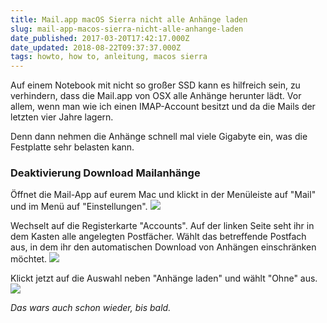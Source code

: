 ```yaml
---
title: Mail.app macOS Sierra nicht alle Anhänge laden
slug: mail-app-macos-sierra-nicht-alle-anhange-laden
date_published: 2017-03-20T17:42:17.000Z
date_updated: 2018-08-22T09:37:37.000Z
tags: howto, how to, anleitung, macos sierra
---
```


Auf einem Notebook mit nicht so großer SSD kann es hilfreich sein, zu verhindern, dass die Mail.app von OSX alle Anhänge herunter lädt. Vor allem, wenn man wie ich einen IMAP-Account besitzt und da die Mails der letzten vier Jahre lagern. 

Denn dann nehmen die Anhänge schnell mal viele Gigabyte ein, was die Festplatte sehr belasten kann.

### Deaktivierung Download Mailanhänge

Öffnet die Mail-App auf eurem Mac und klickt in der Menüleiste auf "Mail" und im Menü auf "Einstellungen".
![](__GHOST_URL__/content/images/2017/03/bild_1.png)

Wechselt auf die Registerkarte "Accounts". Auf der linken Seite seht ihr in dem Kasten alle angelegten Postfächer. Wählt das betreffende Postfach aus, in dem ihr den automatischen Download von Anhängen einschränken möchtet.
![](__GHOST_URL__/content/images/2017/03/bild2-3.png)

Klickt jetzt auf die Auswahl neben "Anhänge laden" und wählt "Ohne" aus.
![](__GHOST_URL__/content/images/2017/03/bild2-3.png)

*Das wars auch schon wieder, bis bald.*
